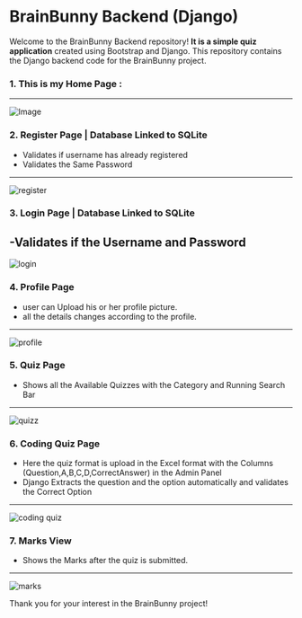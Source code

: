# BrainBunny Backend (Django)

Welcome to the BrainBunny Backend repository!
**It is a simple quiz application** created using Bootstrap and Django.
This repository contains the Django backend code for the BrainBunny project.

### 1. This is my Home Page :
---
![Image](https://github.com/user-attachments/assets/09a89076-38ac-4a54-86b1-3289c95a8375)



### 2. Register Page | Database Linked to SQLite
- Validates if username has already registered
- Validates the Same Password
---
![register](https://github.com/user-attachments/assets/5395c2bb-5218-4896-a03b-ce1d43c7432d)


### 3. Login Page | Database Linked to SQLite
-Validates if the Username and Password
---
![login](https://github.com/user-attachments/assets/dff7713e-7930-491c-ac39-e1fe7b4abcda)


### 4. Profile Page
- user can Upload his or her profile picture.
- all the details changes according to the profile.
---
![profile](https://github.com/user-attachments/assets/f49900e2-c0c2-4487-9c51-0d86c3357b51)

### 5. Quiz Page
- Shows all the Available Quizzes with the Category and Running Search Bar
---
![quizz](https://github.com/user-attachments/assets/42d33198-fedb-4234-8e04-bdcf75e9c3ef)

### 6.  Coding Quiz Page
- Here the quiz format is upload in the Excel format with the Columns (Question,A,B,C,D,CorrectAnswer) in the Admin Panel
- Django Extracts the question and the option automatically and validates the Correct Option
---
![coding quiz](https://github.com/user-attachments/assets/e665df21-9487-4655-a229-59c7015e6731)


### 7. Marks View
- Shows the Marks after the quiz is submitted.
---
![marks](https://github.com/user-attachments/assets/6ad2559d-cf12-4247-bcf4-9704b92e118e)


Thank you for your interest in the BrainBunny project!
